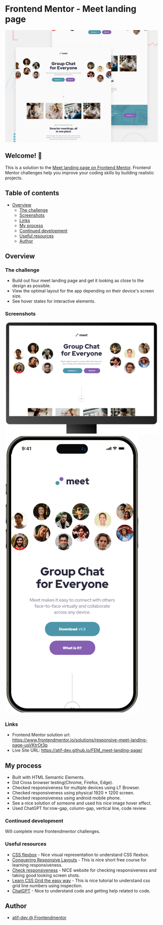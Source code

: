 # Frontend Mentor - Meet landing page

![Design preview for the Meet landing page coding challenge](./preview.jpg)

## Welcome! 👋

This is a solution to the [Meet landing page on Frontend Mentor](https://www.frontendmentor.io/challenges/meet-landing-page-rbTDS6OUR). Frontend Mentor challenges help you improve your coding skills by building realistic projects.

## Table of contents

- [Overview](#overview)
  - [The challenge](#the-challenge)
  - [Screenshots](#screenshots)
  - [Links](#links)
  - [My process](#my-process)
  - [Continued development](#continued-development)
  - [Useful resources](#useful-resources)
  - [Author](#author)

## Overview

### The challenge

- Build out four meet landing page and get it looking as close to the design as possible.
- View the optimal layout for the app depending on their device's screen size.
- See hover states for interactive elements.

### Screenshots

![PC View](https://github.com/atif-dev/FEM_meet-landing-page/blob/main/screenshots/Screen%201440%20by%20900.png?raw=true)
![Mobile view](https://github.com/atif-dev/FEM_meet-landing-page/blob/main/screenshots/iPhone%2015%20Pro%20Max.png?raw=true)

### Links

- Frontend Mentor solution url: https://www.frontendmentor.io/solutions/responsive-meet-landing-page-usVKtrOt3p 
- Live Site URL: https://atif-dev.github.io/FEM_meet-landing-page/

## My process

  - Built with HTML Semantic Elements.
  - Did Cross browser testing(Chrome, Firefox, Edge).
  - Checked responsiveness for multiple devices using LT Browser.
  - Checked responsiveness using physical 1920 * 1200 screen.
  - Checked responsiveness using android mobile phone.
  - See a nice solution of someone and used his nice image hover effect.
  - Used ChatGPT for:row-gap, column-gap, vertical line, code review.
    
### Continued development

  Will complete more frontendmentor challenges.

### Useful resources

- [CSS flexbox](https://css-tricks.com/snippets/css/a-guide-to-flexbox/) - Nice visual representation to understand CSS flexbox. 
- [Conquering Responsive Layouts](https://courses.kevinpowell.co/conquering-responsive-layouts) - This is nice short free course for learning responsiveness.
- [Check responsiveness](https://www.lambdatest.com/mobile-view-website) - NICE website for checking responsiveness and taking good looking screen shots.
- [Learn CSS Grid the easy way](https://youtu.be/rg7Fvvl3taU?si=OeJGCoDQq0sy_FRK) - This is nice tutorial to understand css grid line numbers using inspection.
- [ChatGPT](https://chat.openai.com/) - Nice to understand code and getting help related to code.


## Author

- [atif-dev @ Frontendmentor](https://www.frontendmentor.io/profile/atif-dev)




